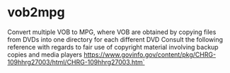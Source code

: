 # vob2mpg
Convert multiple VOB to MPG, where VOB are obtained by copying files from DVDs into one directory for each different DVD 
Consult the following reference with regards to fair use of copyright material involving backup copies and media players
https://www.govinfo.gov/content/pkg/CHRG-109hhrg27003/html/CHRG-109hhrg27003.htm`
